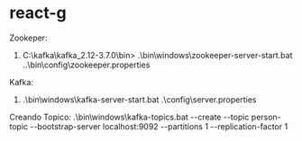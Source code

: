 # react-g

Zookeper:
1. C:\kafka\kafka_2.12-3.7.0\bin> .\bin\windows\zookeeper-server-start.bat ..\bin\config\zookeeper.properties

Kafka:
1. .\bin\windows\kafka-server-start.bat .\config\server.properties

Creando Topico:
.\bin\windows\kafka-topics.bat --create --topic person-topic --bootstrap-server localhost:9092 --partitions 1 --replication-factor 1
